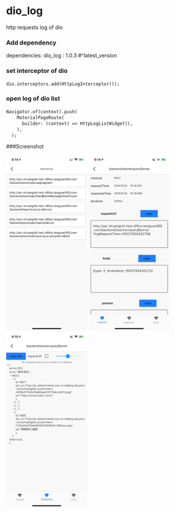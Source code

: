
# dio_log

http requests log of dio

### Add dependency
dependencies:
  dio_log : 1.0.3 #^latest_version
### set interceptor of dio
```
dio.interceptors.add(HttpLogInterceptor());
```
### open log of dio list
``` 
Navigator.of(context).push(
    MaterialPageRoute(
      builder: (context) => HttpLogListWidget(),
    ),
  );
```
###Screenshot 

<img src="images/log_list.PNG" width="220">      
<img src="images/log_request.PNG" width="220">
<img src="images/log_response.PNG" width="220">

